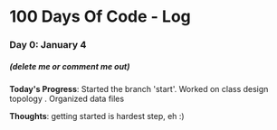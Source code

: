 # 100 Days Of Code - Log

### Day 0: January 4 
##### (delete me or comment me out)


**Today's Progress**: Started the branch 'start'. Worked on class design topology . Organized data files

**Thoughts**: getting started is hardest step, eh :) 


#